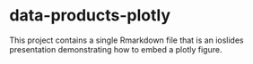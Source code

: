 # data-products-plotly

This project contains a single Rmarkdown file that is an ioslides presentation
demonstrating how to embed a plotly figure.
